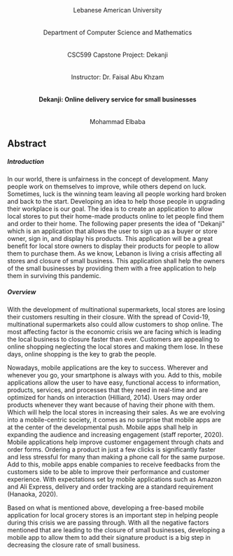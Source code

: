 <p align="center">
Lebanese American University
<br>
<br>
<br>
Department of Computer Science and Mathematics
<br>
<br>
<br>
CSC599 Capstone Project: Dekanji
<br>
<br>
<br>
Instructor: Dr. Faisal Abu Khzam
<br>
<br>
<br>
<b> Dekanji: Online delivery service for small businesses </b>
<br>
<br>
<br>
Mohammad Elbaba
</p>


## Abstract

<h5>Introduction</h5>
In our world, there is unfairness in the concept of development. Many people work on themselves to improve, while others depend on luck. Sometimes, luck is the winning team leaving all people working hard broken and back to the start. Developing an idea to help those people in upgrading their workplace is our goal. The idea is to create an application to allow local stores to put their home-made products online to let people find them and order to their home. The following paper presents the idea of "Dekanji" which is an application that allows the user to sign up as a buyer or store owner, sign in, and display his products. This application will be a great benefit for local store owners to display their products for people to allow them to purchase them. As we know, Lebanon is living a crisis affecting all stores and closure of small business. This application shall help the owners of the small businesses by providing them with a free application to help them in surviving this pandemic.

<h5>Overview</h5>
With the development of multinational supermarkets, local stores are losing their customers resulting in their closure. With the spread of Covid-19, multinational supermarkets also could allow customers to shop online. The most affecting factor is the economic crisis we are facing which is leading the local business to closure faster than ever. Customers are appealing to online shopping neglecting the local stores and making them lose. In these days, online shopping is the key to grab the people.

Nowadays, mobile applications are the key to success. Wherever and whenever you go, your smartphone is always with you. Add to this, mobile applications allow the user to have easy, functional access to information, products, services, and processes that they need in real-time and are optimized for hands on interaction (Hilliard, 2014). Users may order products whenever they want because of having their phone with them. Which will help the local stores in increasing their sales. As we are evolving into a mobile-centric society, it comes as no surprise that mobile apps are at the center of the developmental push. Mobile apps shall help in expanding the audience and increasing engagement (staff reporter, 2020). Mobile applications help improve customer engagement through chats and order forms. Ordering a product in just a few clicks is significantly faster and less stressful for many than making a phone call for the same purpose. Add to this, mobile apps enable companies to receive feedbacks from the customers side to be able to improve their performance and customer experience. With expectations set by mobile applications such as Amazon and Ali Express, delivery and order tracking are a standard requirement (Hanaoka, 2020).

Based on what is mentioned above, developing a free-based mobile application for local grocery stores is an important step in helping people during this crisis we are passing through. With all the negative factors mentioned that are leading to the closure of small businesses, developing a mobile app to allow them to add their signature product is a big step in decreasing the closure rate of small business.